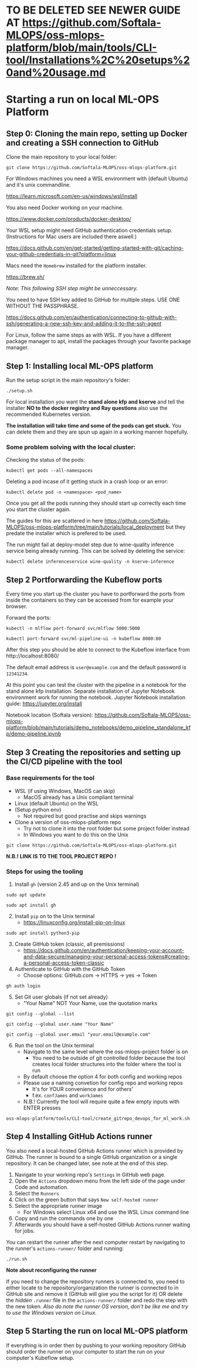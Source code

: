 # TO BE DELETED SEE NEWER GUIDE AT https://github.com/Softala-MLOPS/oss-mlops-platform/blob/main/tools/CLI-tool/Installations%2C%20setups%20and%20usage.md

# Starting a run on local ML-OPS Platform

## Step 0: Cloning the main repo, setting up Docker and creating a SSH connection to GitHub

Clone the main repository to your local folder:

```
git clone https://github.com/Softala-MLOPS/oss-mlops-platform.git
```
For Windows machines you need a WSL environment with (default Ubuntu) and it's unix commandline.

https://learn.microsoft.com/en-us/windows/wsl/install

You also need Docker working on your machine.

https://www.docker.com/products/docker-desktop/

Your WSL setup might need GitHub authentication credentials setup. (Instructions for Mac users are included there aswell.)

https://docs.github.com/en/get-started/getting-started-with-git/caching-your-github-credentials-in-git?platform=linux

Macs need the `Homebrew` installed for the platform installer.

https://brew.sh/

*Note: This following SSH step might be unneccessary.* 

You need to have SSH key added to GitHub for multiple steps. USE ONE WITHOUT THE PASSPHRASE. 

https://docs.github.com/en/authentication/connecting-to-github-with-ssh/generating-a-new-ssh-key-and-adding-it-to-the-ssh-agent

For Linux, follow the same steps as with WSL. If you have a different package manager to apt, install the packages through your favorite package manager.

## Step 1: Installing local ML-OPS platform

Run the setup script in the main repository's folder:

```
./setup.sh
```
For local installation you want the **stand alone kfp and kserve** and tell the installer **NO to the docker registry and Ray questions** also use the recommended Kubernetes version. 

**The installation will take time and some of the pods can get stuck.** You can delete them and they are spun up again in a working manner hopefully.

### Some problem solving with the local cluster:

Checking the status of the pods:

```
kubectl get pods --all-namespaces
```

Deleting a pod incase of it getting stuck in a crash loop or an error:
```
kubectl delete pod -n <namespace> <pod_name>
```
Once you get all the pods running they should start up correctly each time you start the cluster again.

The guides for this are scattered in here https://github.com/Softala-MLOPS/oss-mlops-platform/tree/main/tutorials/local_deployment but they predate the installer which is prefered to be used.

The run might fail at deploy-model step due to wine-quality inference service being already running. This can be solved by deleting the service:

```
kubectl delete inferenceservice wine-quality -n kserve-inference
```

## Step 2 Portforwarding the Kubeflow ports

Every time you start up the cluster you have to portforward the ports from inside the containers so they can be accessed from for example your browser.

Forward the ports:
```
kubectl -n mlflow port-forward svc/mlflow 5000:5000
```

```
kubectl port-forward svc/ml-pipeline-ui -n kubeflow 8080:80
```

After this step you should be able to connect to the Kubeflow interface from http://localhost:8080/

The default email address is `user@example.com` and the default password is `12341234`.

At this point you can test the cluster with the pipeline in a notebook for the stand alone kfp installation. Separate installation of Jupyter Notebook environment work for running the notebook. Jupyter Notebook installation guide: https://jupyter.org/install

Notebook location (Softala version):
https://github.com/Softala-MLOPS/oss-mlops-platform/blob/main/tutorials/demo_notebooks/demo_pipeline_standalone_kfp/demo-pipeline.ipynb

## Step 3 Creating the repositories and setting up the CI/CD pipeline with the tool

### Base requirements for the tool

- WSL (if using Windows, MacOS can skip)
    - MacOS already has a Unix compliant terminal
- Linux (default Ubuntu) on the WSL
- (Setup python env)
    - Not required but good practise and skips warnings
- Clone a version of oss-mlops-platform repo 
    - Try not to clone it into the root folder but some project folder instead
    - In Windows you want to do this on the Unix

```
git clone https://github.com/Softala-MLOPS/oss-mlops-platform.git
```
**N.B.! LINK IS TO THE TOOL PROJECT REPO !**

### Steps for using the tooling

1. Install `gh` (version 2.45 and up on the Unix terminal)

```
sudo apt update
```

```
sudo apt install gh
```

2. Install `pip` on to the Unix terminal
    - https://linuxconfig.org/install-pip-on-linux

```
sudo apt install python3-pip
```

3. Create GitHub token (classic, all premissions)
    - https://docs.github.com/en/authentication/keeping-your-account-and-data-secure/managing-your-personal-access-tokens#creating-a-personal-access-token-classic
4. Authenticate to GitHub with the GitHub Token
    - Choose options: GitHub.com -> HTTPS -> yes -> Token

```
gh auth login
```

5. Set Git user globals (if not set already)
    - "Your Name" NOT Your Name, use the quotation marks

```
git config --global --list
```

```
git config --global user.name "Your Name"
```

```
git config --global user.email "your.email@example.com"
```

6. Run the tool on the Unix terminal
    - Navigate to the same level where the oss-mlops-project folder is on
        - You need to be outside of git controlled folder because the tool creates local folder structures into the folder where the tool is run
    - By default choose the option 4 for both config and working repos
    - Please use a naming convetion for config repo and working repos
        - It's for YOUR convenience and for others'
        - f.ex. `confJames` and `workJames`
    - N.B.! Currently the tool will require quite a few empty inputs with ENTER presses

```
oss-mlops-platform/tools/CLI-tool/create_gitrepo_devops_for_ml_work.sh
``` 

## Step 4 Installing GitHub Actions runner

You also need a local-hosted GitHub Actions runner which is provided by GitHub. The runner is bound to a single GitHub organization or a single repository. It can be changed later, see note at the end of this step.

1. Navigate to your working repo's `Settings` in GitHub web page.
2. Open the `Actions` dropdown menu from the left side of the page under Code and automation.
3. Select the `Runners`
4. Click on the green button that says `New self-hosted runner`
5. Select the appropriate runner image 
   - For Windows select Linux x64 and use the WSL Linux command line
6. Copy and run the commands one by one
7. Afterwards you should have a self-hosted GitHub Actions runner waiting for jobs.

You can restart the runner after the next computer restart by navigating to the runner's `actions-runner/` folder and running:

```
./run.sh
```

**Note about reconfiguring the runner**

If you need to change the repository runners is connected to, you need to either locate to he repository/organization the runner is connected to in GitHub site and remove it (GitHub will give you the script for it) OR delete the *hidden* `.runner` file in the `actions-runner/` folder and redo the step with the new token. *Also do note the runner OS version, don't be like me and try to use the Windows version on Linux.*

## Step 5 Starting the run on local ML-OPS platform

If everything is in order then by pushing to your working repository GitHub should order the runner on your computer to start the run on your computer's Kubeflow setup.
